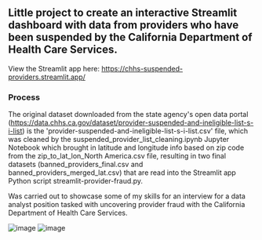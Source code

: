 ## Little project to create an interactive Streamlit dashboard with data from providers who have been suspended by the California Department of Health Care Services.

View the Streamlit app here: https://chhs-suspended-providers.streamlit.app/

### Process
The original dataset downloaded from the state agency's open data portal (https://data.chhs.ca.gov/dataset/provider-suspended-and-ineligible-list-s-i-list) is the 'provider-suspended-and-ineligible-list-s-i-list.csv' file, which was cleaned by the suspended_provider_list_cleaning.ipynb Jupyter Notebook which brought in latitude and longitude info based on zip code from the zip_to_lat_lon_North America.csv file, resulting in two final datasets (banned_providers_final.csv and banned_providers_merged_lat.csv) that are read into the Streamlit app Python script streamlit-provider-fraud.py.

Was carried out to showcase some of my skills for an interview for a data analyst position tasked with uncovering provider fraud with the California Department of Health Care Services. 

![image](https://github.com/rileyschenck/CHHS/assets/124864861/6e584cb5-f0ee-49c9-a620-4949018618e1)
![image](https://github.com/rileyschenck/CHHS/assets/124864861/f4ed9602-94a0-4bb6-a829-c3de9e3eda41)

